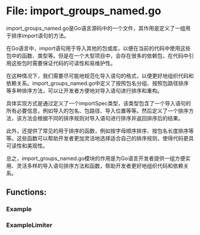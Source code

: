 # File: import_groups_named.go

import_groups_named.go是Go语言源码中的一个文件，其作用是定义了一组用于排序import语句的方法。

在Go语言中，import语句用于导入其他的包或库，以便在当前的代码中使用这些包中的函数、类型等。但是在一个大型项目中，会存在很多的依赖包，在代码中引用这些包时需要保证代码的可读性和易维护性。

在这种情况下，我们需要尽可能地规范化导入语句的格式，以便更好地组织代码和依赖关系。import_groups_named.go中定义了按照包名分组、按照包路径排序等多种排序方法，可以让开发者方便地对导入语句进行排序和重构。

具体实现方式是通过定义了一个importSpec类型，该类型包含了一个导入语句的所有必要信息，例如导入的包名、包路径、导入位置等等。然后定义了一个排序方法，该方法会根据不同的排序规则对导入语句进行排序并返回排序后的结果。

此外，还提供了常见的用于排序的函数，例如按字母顺序排序、按包名长度排序等等。这些函数可以帮助开发者更加灵活地选择适合自己的排序规则，使得代码更具可读性和美观性。

总之，import_groups_named.go模块的作用是为Go语言开发者提供一组方便实用、灵活多样的导入语句排序方法和函数，帮助开发者更好地组织代码和依赖关系。

## Functions:

### Example





### ExampleLimiter






